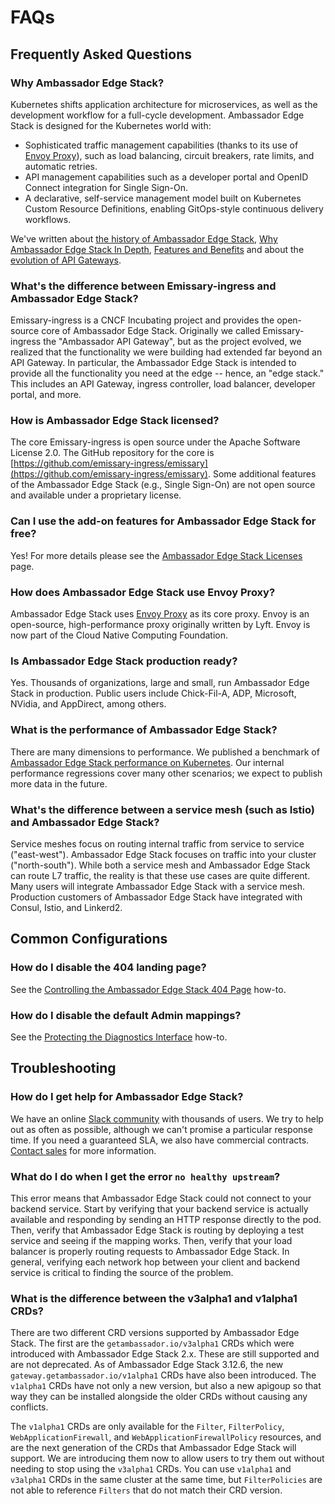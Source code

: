 # FAQs

## Frequently Asked Questions

### Why Ambassador Edge Stack?

Kubernetes shifts application architecture for microservices, as well as the development workflow for a full-cycle development. Ambassador Edge Stack is designed for the Kubernetes world with:

* Sophisticated traffic management capabilities (thanks to its use of [Envoy Proxy](https://www.envoyproxy.io)), such as load balancing, circuit breakers, rate limits, and automatic retries.
* API management capabilities such as a developer portal and OpenID Connect integration for Single Sign-On.
* A declarative, self-service management model built on Kubernetes Custom Resource Definitions, enabling GitOps-style continuous delivery workflows.

We've written about [the history of Ambassador Edge Stack](https://www.getambassador.io/blog/envoy-nginx-haproxy-comparison-why-edge-stack-chose-envoy), [Why Ambassador Edge Stack In Depth](why-ambassador-edge-stack.md), [Features and Benefits](features-and-benefits.md) and about the [evolution of API Gateways](core-concepts/microservices-api-gateways.md).

### What's the difference between Emissary-ingress and Ambassador Edge Stack?

Emissary-ingress is a CNCF Incubating project and provides the open-source core of Ambassador Edge Stack. Originally we called Emissary-ingress the "Ambassador API Gateway", but as the project evolved, we realized that the functionality we were building had extended far beyond an API Gateway. In particular, the Ambassador Edge Stack is intended to provide all the functionality you need at the edge -- hence, an "edge stack." This includes an API Gateway, ingress controller, load balancer, developer portal, and more.

### How is Ambassador Edge Stack licensed?

The core Emissary-ingress is open source under the Apache Software License 2.0. The GitHub repository for the core is [https://github.com/emissary-ingress/emissary](https://github.com/emissary-ingress/emissary). Some additional features of the Ambassador Edge Stack (e.g., Single Sign-On) are not open source and available under a proprietary license.

### Can I use the add-on features for Ambassador Edge Stack for free?

Yes! For more details please see the [Ambassador Edge Stack Licenses](ambassador-edge-stack-licenses.md) page.

### How does Ambassador Edge Stack use Envoy Proxy?

Ambassador Edge Stack uses [Envoy Proxy](https://www.envoyproxy.io) as its core proxy. Envoy is an open-source, high-performance proxy originally written by Lyft. Envoy is now part of the Cloud Native Computing Foundation.

### Is Ambassador Edge Stack production ready?

Yes. Thousands of organizations, large and small, run Ambassador Edge Stack in production. Public users include Chick-Fil-A, ADP, Microsoft, NVidia, and AppDirect, among others.

### What is the performance of Ambassador Edge Stack?

There are many dimensions to performance. We published a benchmark of [Ambassador Edge Stack performance on Kubernetes](https://www.getambassador.io/resources/envoyproxy-performance-on-k8s). Our internal performance regressions cover many other scenarios; we expect to publish more data in the future.

### What's the difference between a service mesh (such as Istio) and Ambassador Edge Stack?

Service meshes focus on routing internal traffic from service to service ("east-west"). Ambassador Edge Stack focuses on traffic into your cluster ("north-south"). While both a service mesh and Ambassador Edge Stack can route L7 traffic, the reality is that these use cases are quite different. Many users will integrate Ambassador Edge Stack with a service mesh. Production customers of Ambassador Edge Stack have integrated with Consul, Istio, and Linkerd2.

## Common Configurations

### How do I disable the 404 landing page?

See the [Controlling the Ambassador Edge Stack 404 Page](controlling-the-edge-stack-404-page.md) how-to.

### How do I disable the default Admin mappings?

See the [Protecting the Diagnostics Interface](protecting-access-to-the-diagnostics-interface.md) how-to.

## Troubleshooting

### How do I get help for Ambassador Edge Stack?

We have an online [Slack community](http://a8r.io/slack) with thousands of users. We try to help out as often as possible, although we can't promise a particular response time. If you need a guaranteed SLA, we also have commercial contracts. [Contact sales](https://www.getambassador.io/contact-us) for more information.

### What do I do when I get the error `no healthy upstream`?

This error means that Ambassador Edge Stack could not connect to your backend service. Start by verifying that your backend service is actually available and responding by sending an HTTP response directly to the pod. Then, verify that Ambassador Edge Stack is routing by deploying a test service and seeing if the mapping works. Then, verify that your load balancer is properly routing requests to Ambassador Edge Stack. In general, verifying each network hop between your client and backend service is critical to finding the source of the problem.

### What is the difference between the v3alpha1 and v1alpha1 CRDs?

There are two different CRD versions supported by Ambassador Edge Stack. The first are the `getambassador.io/v3alpha1` CRDs which were introduced with Ambassador Edge Stack 2.x. These are still supported and are not deprecated. As of Ambassador Edge Stack 3.12.6, the new `gateway.getambassador.io/v1alpha1` CRDs have also been introduced. The `v1alpha1` CRDs have not only a new version, but also a new apigoup so that way they can be installed alongside the older CRDs without causing any conflicts.

The `v1alpha1` CRDs are only available for the `Filter`, `FilterPolicy`, `WebApplicationFirewall`, and `WebApplicationFirewallPolicy` resources, and are the next generation of the CRDs that Ambassador Edge Stack will support. We are introducing them now to allow users to try them out without needing to stop using the `v3alpha1` CRDs. You can use `v1alpha1` and `v3alpha1` CRDs in the same cluster at the same time, but `FilterPolicies` are not able to reference `Filters` that do not match their CRD version.
